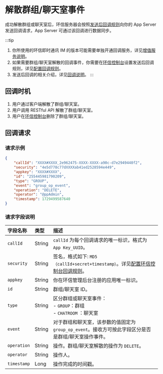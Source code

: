# 解散群组/聊天室事件 

成功解散群组或聊天室后，环信服务器会按照[发送后回调规则](/product/enable_and_configure_IM.html#配置回调规则)向你的 App Server 发送回调请求，App Server 可通过该回调进行数据同步。

:::tip
1. 你所使用的环信即时通讯 IM 的版本可能需要单独开通回调服务，详见[增值服务说明](/product/pricing.html#增值服务费用)。
2. 如果需要群组/聊天室解散的回调事件，你需要在[环信控制台](https://console.easemob.com/user/login)设置发送后回调规则，详见[配置回调规则](/product/enable_and_configure_IM.html#配置回调规则)。
3. 发送后回调的相关介绍，详见[回调说明](/document/server-side/callback_postsending.html)。
:::
 
## 回调时机

1. 用户通过客户端解散了群组/聊天室。
2. 用户调用 RESTful API 解散了群组/聊天室。
3. 用户在[环信控制台](https://console.easemob.com/user/login)删除了群组/聊天室。

## 回调请求

### 请求示例

```json
{
	"callId": "XXXX#XXXX_2e962475-XXXX-XXXX-a90c-d7e2949440f2",
	"security": "4e5d778c77dXXXXab41ed2528594e449",
	"appkey": "XXXX#XXXX",
	"id": "255445981790209",
	"type": "GROUP",
	"event": "group_op_event",
	"operation": "DELETE",
	"operator": "@ppAdmin",
	"timestamp": 1729499587640
}
```

### 请求字段说明

| 字段名称         | 类型   | 描述                                                         |
| :------------- | :----- | :----------------------------------------------------------- |
| `callId`       | String | `callId` 为每个回调请求的唯一标识，格式为 `App Key_UUID`。 | 
| `security`     | String | 签名，格式如下: `MD5（callId+secret+timestamp）`。详见[配置环信控制台回调规则](/product/enable_and_configure_IM.html#配置回调规则)。|
| `appkey`       | String | 你在环信管理后台注册的应用唯一标识。  |
| `id`           | String | 群组/聊天室 ID。                                                 |
| `type`         | String | 区分群组或聊天室事件：<br/> - `GROUP`：群组 <br/> - `CHATROOM` ：聊天室   |
| `event`        | String | 对于群组和聊天室，该参数的值固定为 `group_op_event`。接收方可按此字段区分是否是群组/聊天室操作事件。 | 
| `operation`    | String | 操作。群组/聊天室解散的操作为 `DELETE`。 |
| `operator`     | String | 操作人。                               | 
| `timestamp`    | Long   | 操作完成的时间戳。                      | 
